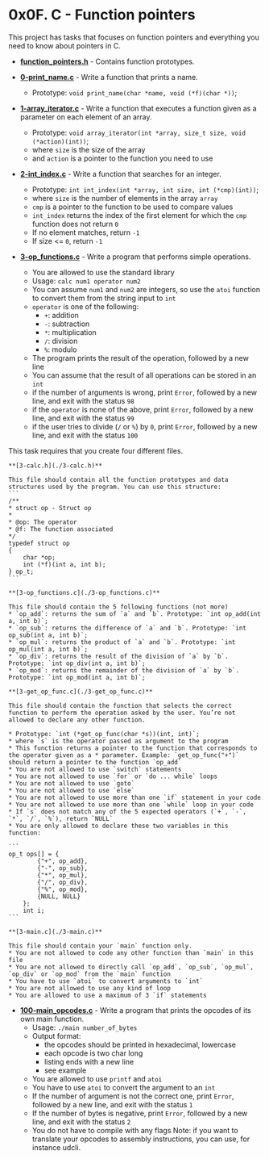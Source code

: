 # 0x0F. C - Function pointers
This project has tasks that focuses on function pointers and everything you need to know about pointers in C.

* **[function_pointers.h](./function_pointers.h)** - Contains function prototypes.
* **[0-print_name.c](./0-print_name.c)** - Write a function that prints a name.
    * Prototype: `void print_name(char *name, void (*f)(char *))`;
* **[1-array_iterator.c](./1-array_iterator.c)** - Write a function that executes a function given as a parameter on each element of an array.
    * Prototype: `void array_iterator(int *array, size_t size, void (*action)(int))`;
    * where `size` is the size of the array
    * and `action` is a pointer to the function you need to use
* **[2-int_index.c](./2-int_index.c)** - Write a function that searches for an integer.
    * Prototype: `int int_index(int *array, int size, int (*cmp)(int))`;
    * where `size` is the number of elements in the array `array`
    * `cmp` is a pointer to the function to be used to compare values
    * `int_index` returns the index of the first element for which the `cmp` function does not return `0`
    * If no element matches, return `-1`
    * If size <= `0`, return `-1`

* **[3-op_functions.c](./3-op_functions.c)** - Write a program that performs simple operations.
    * You are allowed to use the standard library
    * Usage: `calc num1 operator num2`
    * You can assume `num1` and `num2` are integers, so use the `atoi` function to convert them from the string input to `int`
    * `operator` is one of the following:
        * `+`: addition
        * `-`: subtraction
        * `*`: multiplication
        * `/`: division
        * `%`: modulo
    * The program prints the result of the operation, followed by a new line
    * You can assume that the result of all operations can be stored in an `int`
    * if the number of arguments is wrong, print `Error`, followed by a new line, and exit with the status `98`
    * if the `operator` is none of the above, print `Error`, followed by a new line, and exit with the status `99`
    * if the user tries to divide (`/` or `%`) by `0`, print `Error`, followed by a new line, and exit with the status `100`

This task requires that you create four different files.

	**[3-calc.h](./3-calc.h)**

	This file should contain all the function prototypes and data structures used by the program. You can use this structure:
	```
	/**
	* struct op - Struct op
	*
	* @op: The operator
	* @f: The function associated
	*/
	typedef struct op
	{
		char *op;
		int (*f)(int a, int b);
	} op_t;
	```

	**[3-op_functions.c](./3-op_functions.c)**

	This file should contain the 5 following functions (not more)
	* `op_add`: returns the sum of `a` and `b`. Prototype: `int op_add(int a, int b)`;
	* `op_sub`: returns the difference of `a` and `b`. Prototype: `int op_sub(int a, int b)`;
	* `op_mul`: returns the product of `a` and `b`. Prototype: `int op_mul(int a, int b)`;
	* `op_div`: returns the result of the division of `a` by `b`. Prototype: `int op_div(int a, int b)`;
	* `op_mod`: returns the remainder of the division of `a` by `b`. Prototype: `int op_mod(int a, int b)`;

	**[3-get_op_func.c](./3-get_op_func.c)**

	This file should contain the function that selects the correct function to perform the operation asked by the user. You’re not allowed to declare any other function.

	* Prototype: `int (*get_op_func(char *s))(int, int)`;
	* where `s` is the operator passed as argument to the program
	* This function returns a pointer to the function that corresponds to the operator given as a * parameter. Example: `get_op_func("+")` should return a pointer to the function `op_add`
	* You are not allowed to use `switch` statements
	* You are not allowed to use `for` or `do ... while` loops
	* You are not allowed to use `goto`
	* You are not allowed to use `else`
	* You are not allowed to use more than one `if` statement in your code
	* You are not allowed to use more than one `while` loop in your code
	* If `s` does not match any of the 5 expected operators (`+`, `-`, `*`, `/`, `%`), return `NULL`
	* You are only allowed to declare these two variables in this function:

	```
	op_t ops[] = {
			{"+", op_add},
			{"-", op_sub},
			{"*", op_mul},
			{"/", op_div},
			{"%", op_mod},
			{NULL, NULL}
		};
		int i;
	```

	**[3-main.c](./3-main.c)**

	This file should contain your `main` function only.
	* You are not allowed to code any other function than `main` in this file
	* You are not allowed to directly call `op_add`, `op_sub`, `op_mul`, `op_div` or `op_mod` from the `main` function
	* You have to use `atoi` to convert arguments to `int`
	* You are not allowed to use any kind of loop
	* You are allowed to use a maximum of 3 `if` statements



* **[100-main_opcodes.c](./100-main_opcodes.c)** - Write a program that prints the opcodes of its own main function.
	* Usage: `./main number_of_bytes`
	* Output format:
		* the opcodes should be printed in hexadecimal, lowercase
		* each opcode is two char long
		* listing ends with a new line
		* see example
	* You are allowed to use `printf` and `atoi`
	* You have to use `atoi` to convert the argument to an `int`
	* If the number of argument is not the correct one, print `Error`, followed by a new line, and exit with the status `1`
	* If the number of bytes is negative, print `Error`, followed by a new line, and exit with the status `2`
	* You do not have to compile with any flags
Note: if you want to translate your opcodes to assembly instructions, you can use, for instance udcli.
